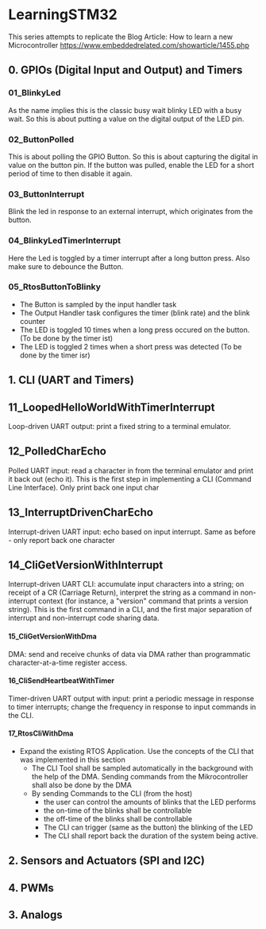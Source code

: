 # LearningSTM32
This series attempts to replicate the Blog Article: How to learn a new Microcontroller https://www.embeddedrelated.com/showarticle/1455.php


## 0. GPIOs (Digital Input and Output) and Timers
### 01_BlinkyLed
As the name implies this is the classic busy wait blinky LED with a busy wait. So this is about putting a value on the digital output of the LED pin.

### 02_ButtonPolled
This is about polling the GPIO Button. So this is about capturing the digital in value on the button pin. If the button was pulled, enable the LED for a short period of time to then disable it again.

### 03_ButtonInterrupt
Blink the led in response to an external interrupt, which originates from the button.

### 04_BlinkyLedTimerInterrupt
Here the Led is toggled by a timer interrupt after a long button press. Also make sure to debounce the Button.

### 05_RtosButtonToBlinky
- The Button is sampled by the input handler task
- The Output Handler task configures the timer (blink rate) and the blink counter
- The LED is toggled 10 times when a long press occured on the button. (To be done by the timer ist)
- The LED is toggled 2 times when a short press was detected (To be done by the timer isr)



## 1. CLI (UART and Timers)
## 11_LoopedHelloWorldWithTimerInterrupt
Loop-driven UART output: print a fixed string to a terminal emulator.

## 12_PolledCharEcho
Polled UART input: read a character in from the terminal emulator and print it back out (echo it). This is the first step in implementing a CLI (Command Line Interface). Only print back one input char

## 13_InterruptDrivenCharEcho
Interrupt-driven UART input: echo based on input interrupt. Same as before - only report back one character

## 14_CliGetVersionWithInterrupt
 Interrupt-driven UART CLI: accumulate input characters into a string; on receipt of a CR (Carriage Return), interpret the string as a command in non-interrupt context (for instance, a "version" command that prints a version string). This is the first command in a CLI, and the first major separation of interrupt and non-interrupt code sharing data.

#### 15_CliGetVersionWithDma
DMA: send and receive chunks of data via DMA rather than programmatic character-at-a-time register access.

#### 16_CliSendHeartbeatWithTimer
Timer-driven UART output with input: print a periodic message in response to timer interrupts; change the frequency in response to input commands in the CLI.

#### 17_RtosCliWithDma
- Expand the existing RTOS Application. Use the concepts of the CLI that was implemented in this section
	- The CLI Tool shall be sampled automatically in the background with the help of the DMA. Sending commands from the Mikrocontroller shall also be done by the DMA
	- By sending Commands to the CLI (from the host)
		- the user can control the amounts of blinks that the LED performs
		- the on-time of the blinks shall be controllable
		- the off-time of the blinks shall be controllable
		- The CLI can trigger (same as the button) the blinking of the LED
		- The CLI shall report back the duration of the system being active.


## 2. Sensors and Actuators (SPI and I2C)

## 4. PWMs

## 3. Analogs
